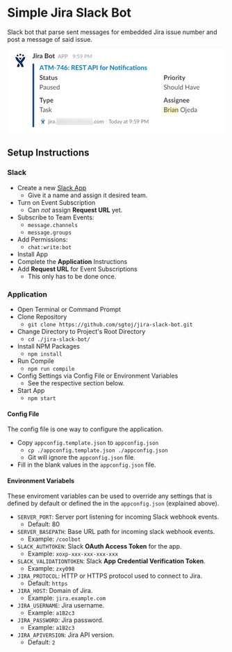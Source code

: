 # Simple Jira Slack Bot

Slack bot that parse sent messages for embedded Jira issue number and post a
message of said issue.

![](./resources/example.png)

## Setup Instructions

### Slack

- Create a new [Slack App](https://api.slack.com/apps)
  - Give it a name and assign it desired team.
- Turn on Event Subscription
  - Can *not* assign **Request URL** yet.
- Subscribe to Team Events:
  - `message.channels`
  - `message.groups`
- Add Permissions:
  - `chat:write:bot`
- Install App
- Complete the **Application** Instructions
- Add **Request URL** for Event Subscriptions
  - This only has to be done once.

### Application

- Open Terminal or Command Prompt
- Clone Repository
  - `git clone https://github.com/sgtoj/jira-slack-bot.git`
- Change Directory to Project's Root Directory
  - `cd ./jira-slack-bot/`
- Install NPM Packages
  - `npm install`
- Run Compile
  - `npm run compile`
- Config Settings via Config File or Environment Variables
  - See the respective section below.
- Start App
  - `npm start`

#### Config File

The config file is one way to configure the application.

- Copy `appconfig.template.json` to `appconfig.json`
  - `cp ./appconfig.template.json ./appconfig.json`
  - Git will ignore the `appconfig.json` file.
- Fill in the blank values in the `appconfig.json` file.

#### Environment Variabels

These enviroment variables can be used to override any settings that is
defined by default or defined the in the `appconfig.json` (explained above).

- `SERVER_PORT`: Server port listening for incoming Slack webhook events.
  - Default: 80
- `SERVER_BASEPATH`: Base URL path for incoming slack webhook events.
  - Example: `/coolbot`
- `SLACK_AUTHTOKEN`: Slack **OAuth Access Token** for the app.
  - Example: `xoxp-xxx-xxx-xxx-xxx`
- `SLACK_VALIDATIONTOKEN`: Slack **App Credential Verification Token**.
  - Example: `zxy098`
- `JIRA_PROTOCOL`: HTTP or HTTPS protocol used to connect to Jira.
  - Default: `https`
- `JIRA_HOST`: Domain of Jira.
  - Example: `jira.example.com`
- `JIRA_USERNAME`: Jira username.
  - Example: `a1B2c3`
- `JIRA_PASSWORD`: Jira password.
  - Example: `a1B2c3`
- `JIRA_APIVERSION`: Jira API version.
  - Default: `2`